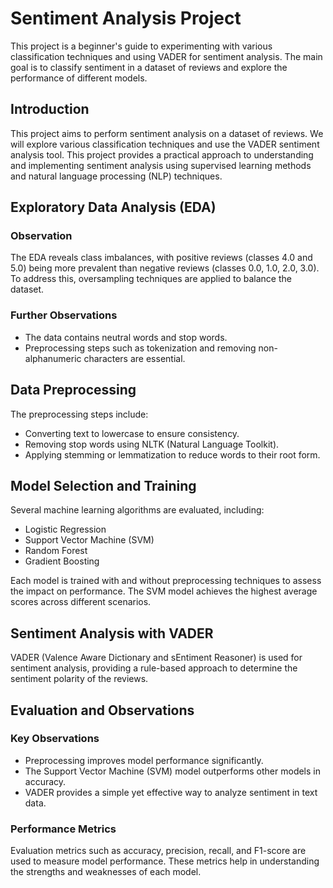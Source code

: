 # Sentiment Analysis Project

This project is a beginner's guide to experimenting with various classification techniques and using VADER for sentiment analysis. The main goal is to classify sentiment in a dataset of reviews and explore the performance of different models.

## Introduction
This project aims to perform sentiment analysis on a dataset of reviews. We will explore various classification techniques and use the VADER sentiment analysis tool. This project provides a practical approach to understanding and implementing sentiment analysis using supervised learning methods and natural language processing (NLP) techniques.

## Exploratory Data Analysis (EDA)
### Observation
The EDA reveals class imbalances, with positive reviews (classes 4.0 and 5.0) being more prevalent than negative reviews (classes 0.0, 1.0, 2.0, 3.0). To address this, oversampling techniques are applied to balance the dataset.

### Further Observations
- The data contains neutral words and stop words.
- Preprocessing steps such as tokenization and removing non-alphanumeric characters are essential.

## Data Preprocessing
The preprocessing steps include:
- Converting text to lowercase to ensure consistency.
- Removing stop words using NLTK (Natural Language Toolkit).
- Applying stemming or lemmatization to reduce words to their root form.

## Model Selection and Training
Several machine learning algorithms are evaluated, including:
- Logistic Regression
- Support Vector Machine (SVM)
- Random Forest
- Gradient Boosting

Each model is trained with and without preprocessing techniques to assess the impact on performance. The SVM model achieves the highest average scores across different scenarios.

## Sentiment Analysis with VADER
VADER (Valence Aware Dictionary and sEntiment Reasoner) is used for sentiment analysis, providing a rule-based approach to determine the sentiment polarity of the reviews.

## Evaluation and Observations
### Key Observations
- Preprocessing improves model performance significantly.
- The Support Vector Machine (SVM) model outperforms other models in accuracy.
- VADER provides a simple yet effective way to analyze sentiment in text data.

### Performance Metrics
Evaluation metrics such as accuracy, precision, recall, and F1-score are used to measure model performance. These metrics help in understanding the strengths and weaknesses of each model.
